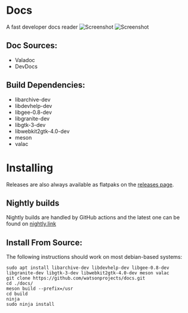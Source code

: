 
# Docs
<!-- ![Icon](https://github.com/watsonprojects/docs/raw/master/data/icons/64/com.github.watsonprojects.docs.svg) -->

A fast developer docs reader
![Screenshot](https://raw.githubusercontent.com/watsonprojects/docs/master/data/images/screenshot-1.png)
![Screenshot](https://raw.githubusercontent.com/watsonprojects/docs/master/data/images/screenshot-4.png)

## Doc Sources:
 - Valadoc
 - DevDocs

## Build Dependencies:
 - libarchive-dev
 - libdevhelp-dev
 - libgee-0.8-dev
 - libgranite-dev
 - libgtk-3-dev
 - libwebkit2gtk-4.0-dev
 - meson
 - valac

# Installing

<!-- <a href="https://appcenter.elementary.io/com.github.watsonprojects.docs"><img src="https://appcenter.elementary.io/badge.svg" height="75" /></a> -->
<!-- <a href="https://flathub.org/apps/details/com.github.watsonprojects.docs"><img src="https://flathub.org/assets/badges/flathub-badge-en.svg" height="75" /></a> -->

Releases are also always available as flatpaks on the [releases page](https://github.com/watsonprojects/docs/releases).

## Nightly builds

Nightly builds are handled by GitHub actions and the latest one can be found on [nightly.link](https://nightly.link/watsonprojects/docs/workflows/ci/main/docs.zip)

## Install From Source:
The following instructions should work on most debian-based systems:
```
sudo apt install libarchive-dev libdevhelp-dev libgee-0.8-dev libgranite-dev libgtk-3-dev libwebkit2gtk-4.0-dev meson valac
git clone https://github.com/watsonprojects/docs.git
cd ./docs/
meson build --prefix=/usr
cd build
ninja
sudo ninja install
```
